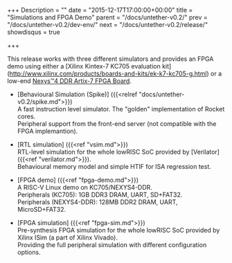 +++
Description = ""
date = "2015-12-17T17:00:00+00:00"
title = "Simulations and FPGA Demo"
parent = "/docs/untether-v0.2/"
prev = "/docs/untether-v0.2/dev-env/"
next = "/docs/untether-v0.2/release/"
showdisqus = true

+++

This release works with three different simulators and provides an FPGA demo using either a [Xilinx Kintex-7 KC705 evaluation kit] (http://www.xilinx.com/products/boards-and-kits/ek-k7-kc705-g.html) or a low-end [Nexys™4 DDR Artix-7 FPGA Board](http://store.digilentinc.com/nexys-4-ddr-artix-7-fpga-trainer-board-recommended-for-ece-curriculum/).

 * [Behavioural Simulation (Spike)] ({{<relref "docs/untether-v0.2/spike.md">}})<br/>
   A fast instruction level simulator. The "golden" implementation of Rocket cores. <br/>
   Peripheral support from the front-end server (not compatible with the FPGA implemantion).

 * [RTL simulation] ({{<ref "vsim.md">}})<br/>
   RTL-level simulation for the whole lowRISC SoC provided by [Verilator] ({{<ref "verilator.md">}}). <br/>
   Behavioural memory model and simple HTIF for ISA regression test.
   
 * [FPGA demo] ({{<ref "fpga-demo.md">}})<br/>
   A RISC-V Linux demo on KC705/NEXYS4-DDR. <br/>
   Peripherals (KC705): 1GB DDR3 DRAM, UART, SD+FAT32. <br/>
   Peripherals (NEXYS4-DDR): 128MB DDR2 DRAM, UART, MicroSD+FAT32. <br/>

 * [FPGA simulation] ({{<ref "fpga-sim.md">}})<br/>
   Pre-synthesis FPGA simulation for the whole lowRISC SoC provided by Xilinx ISim (a part of Xilinx Vivado). <br/>
   Providing the full peripheral simulation with different configuration options.
 
